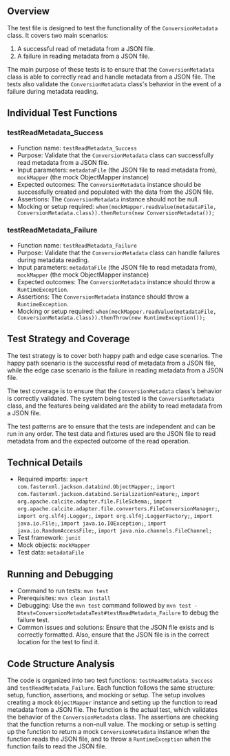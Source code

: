 ## Overview
The test file is designed to test the functionality of the `ConversionMetadata` class. It covers two main scenarios:

1. A successful read of metadata from a JSON file.
2. A failure in reading metadata from a JSON file.

The main purpose of these tests is to ensure that the `ConversionMetadata` class is able to correctly read and handle metadata from a JSON file. The tests also validate the `ConversionMetadata` class's behavior in the event of a failure during metadata reading.

## Individual Test Functions

### testReadMetadata_Success
- Function name: `testReadMetadata_Success`
- Purpose: Validate that the `ConversionMetadata` class can successfully read metadata from a JSON file.
- Input parameters: `metadataFile` (the JSON file to read metadata from), `mockMapper` (the mock ObjectMapper instance)
- Expected outcomes: The `ConversionMetadata` instance should be successfully created and populated with the data from the JSON file.
- Assertions: The `ConversionMetadata` instance should not be null.
- Mocking or setup required: `when(mockMapper.readValue(metadataFile, ConversionMetadata.class)).thenReturn(new ConversionMetadata());`

### testReadMetadata_Failure
- Function name: `testReadMetadata_Failure`
- Purpose: Validate that the `ConversionMetadata` class can handle failures during metadata reading.
- Input parameters: `metadataFile` (the JSON file to read metadata from), `mockMapper` (the mock ObjectMapper instance)
- Expected outcomes: The `ConversionMetadata` instance should throw a `RuntimeException`.
- Assertions: The `ConversionMetadata` instance should throw a `RuntimeException`.
- Mocking or setup required: `when(mockMapper.readValue(metadataFile, ConversionMetadata.class)).thenThrow(new RuntimeException());`

## Test Strategy and Coverage
The test strategy is to cover both happy path and edge case scenarios. The happy path scenario is the successful read of metadata from a JSON file, while the edge case scenario is the failure in reading metadata from a JSON file.

The test coverage is to ensure that the `ConversionMetadata` class's behavior is correctly validated. The system being tested is the `ConversionMetadata` class, and the features being validated are the ability to read metadata from a JSON file.

The test patterns are to ensure that the tests are independent and can be run in any order. The test data and fixtures used are the JSON file to read metadata from and the expected outcome of the read operation.

## Technical Details
- Required imports: `import com.fasterxml.jackson.databind.ObjectMapper;`, `import com.fasterxml.jackson.databind.SerializationFeature;`, `import org.apache.calcite.adapter.file.FileSchema;`, `import org.apache.calcite.adapter.file.converters.FileConversionManager;`, `import org.slf4j.Logger;`, `import org.slf4j.LoggerFactory;`, `import java.io.File;`, `import java.io.IOException;`, `import java.io.RandomAccessFile;`, `import java.nio.channels.FileChannel;`
- Test framework: `junit`
- Mock objects: `mockMapper`
- Test data: `metadataFile`

## Running and Debugging
- Command to run tests: `mvn test`
- Prerequisites: `mvn clean install`
- Debugging: Use the `mvn test` command followed by `mvn test -Dtest=ConversionMetadataTest#testReadMetadata_Failure` to debug the failure test.
- Common issues and solutions: Ensure that the JSON file exists and is correctly formatted. Also, ensure that the JSON file is in the correct location for the test to find it.

## Code Structure Analysis
The code is organized into two test functions: `testReadMetadata_Success` and `testReadMetadata_Failure`. Each function follows the same structure: setup, function, assertions, and mocking or setup. The setup involves creating a mock `ObjectMapper` instance and setting up the function to read metadata from a JSON file. The function is the actual test, which validates the behavior of the `ConversionMetadata` class. The assertions are checking that the function returns a non-null value. The mocking or setup is setting up the function to return a mock `ConversionMetadata` instance when the function reads the JSON file, and to throw a `RuntimeException` when the function fails to read the JSON file.
